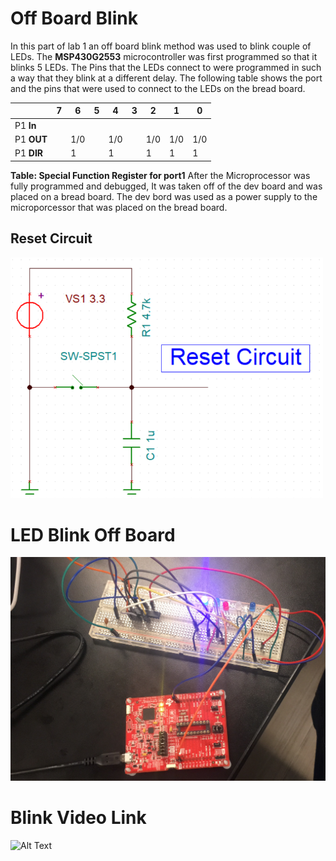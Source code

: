 # Off Board Blink
In this part of lab 1 an off board blink method was used to blink couple of LEDs. The **MSP430G2553** microcontroller was first programmed so that it blinks 5 LEDs. The Pins that the LEDs connect to were programmed in such a way that they blink at a different delay. 
The following table shows the port and the pins that were used to connect to the LEDs on the bread board.

||7|6|5|4|3|2|1|0|
|---------|--|--|--|--|--|--|--|--|
|P1 **In**|||||||||
|P1 **OUT**||1/0||1/0||1/0|1/0|1/0|
|P1 **DIR**||1||1||1|1|1|

**Table: Special Function Register for port1**
After the Microprocessor was fully programmed and debugged, It was taken off of the dev board and was placed on a bread board. The dev bord was used as a power supply to the microporcessor that was placed on the bread board. 

## Reset Circuit

 ![Alt Text](Reset.png)

# LED Blink Off Board

 ![Alt Text](Off_Board_Blink.JPG)
# Blink Video Link

 ![Alt Text](https://youtu.be/MT7xGe_gmbI)
